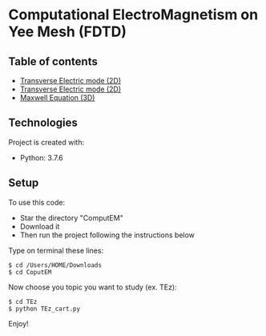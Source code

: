 # Computational ElectroMagnetism on Yee Mesh (FDTD)

## Table of contents
* [Transverse Electric mode (2D)](#TEz)
* [Transverse Electric mode (2D)](#TMz)
* [Maxwell Equation (3D)](#maxwell)

## Technologies
Project is created with:
* Python: 3.7.6
	
## Setup
To use this code:
* Star the directory "ComputEM" 
* Download it
* Then run the project following the instructions below

Type on terminal these lines:

```
$ cd /Users/HOME/Downloads
$ cd CoputEM
```

Now choose you topic you want to study (ex. TEz):

```
$ cd TEz
$ python TEz_cart.py
```

Enjoy!
